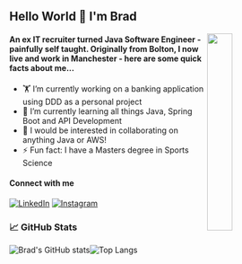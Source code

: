 ## Hello World 👋 I'm Brad
<img align="right" height="30%" width="30%" src="https://user-images.githubusercontent.com/81243809/114013681-b7544380-985f-11eb-98d0-207b2e416271.gif"> 

#### An ex IT recruiter turned Java Software Engineer - painfully self taught. Originally from Bolton, I now live and work in Manchester - here are some quick facts about me...
- 🏋️ I’m currently working on a banking application using DDD as a personal project
- 🌱 I’m currently learning all things Java, Spring Boot and API Development
- 🤝 I would be interested in collaborating on anything Java or AWS!
- ⚡ Fun fact: I have a Masters degree in Sports Science

#### Connect with me
[![LinkedIn][2.2]][2]
[![Instagram][3.2]][3]

### 📈 GitHub Stats

![Brad's GitHub stats](https://github-readme-stats.vercel.app/api?username=btyldesley3&theme=dark&show_icons=true)![Top Langs](https://github-readme-stats.vercel.app/api/top-langs/?username=btyldesley3&theme=dark) 

<!-- Icons -->

[1.2]: https://user-images.githubusercontent.com/81243809/114021305-77de2500-9868-11eb-8d1d-3bbfbf511a9f.png
[2.2]: https://user-images.githubusercontent.com/81243809/114021572-bffd4780-9868-11eb-9202-7e2175c1530a.png
[3.2]: https://user-images.githubusercontent.com/81243809/114021192-59782980-9868-11eb-9108-2c016957fc6e.png


<!-- Links to social media accounts -->

[2]: https://www.linkedin.com/in/brad-tyldesley-12b8a9149/
[3]: https://instagram.com/bradtyldesley
